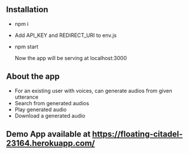 ## Installation

- npm i
- Add API_KEY and REDIRECT_URI to env.js
- npm start

  Now the app will be serving at localhost:3000

## About the app

- For an existing user with voices, can generate audios from given utterance
- Search from generated audios
- Play generated audio
- Download a generated audio

## Demo App available at https://floating-citadel-23164.herokuapp.com/

